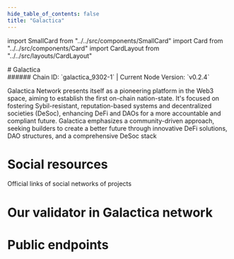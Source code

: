 ```yaml
---
hide_table_of_contents: false
title: "Galactica"
---
```


import SmallCard from "../../src/components/SmallCard"
import Card from "../../src/components/Card"
import CardLayout from "../../src/layouts/CardLayout"

<div class="h1-with-icon icon-galactica">
# Galactica
</div>
###### Chain ID: `galactica_9302-1` | Current Node Version: `v0.2.4`


Galactica Network presents itself as a pioneering platform in the Web3 space, aiming to establish the first on-chain nation-state. It's focused on fostering Sybil-resistant, reputation-based systems and decentralized societies (DeSoc), enhancing DeFi and DAOs for a more accountable and compliant future. Galactica emphasizes a community-driven approach, seeking builders to create a better future through innovative DeFi solutions, DAO structures, and a comprehensive DeSoc stack

# Social resources
Official links of social networks of projects

<CardLayout autoFitEnabled={false}>
    <SmallCard to="https://galactica.com/" header={{label: "Website", translateId: "social-telegram"}} iconPath="img/website-icon.svg"/>
    <SmallCard to="https://github.com/Galactica-corp/networks" header={{label: "GitHub", translateId: "social-telegram"}} iconPath="img/github-icon.svg"/>
    <SmallCard to="https://discord.gg/galactica" header={{label: "Discord", translateId: "social-telegram"}} iconPath="img/discord-icon.svg"/>
    <SmallCard to="https://twitter.com/GalacticaNet" header={{label: "X", translateId: "social-telegram"}} iconPath="img/x-icon.svg"/>
    <SmallCard to="https://t.me/TheCypherState" header={{label: "Telegram", translateId: "social-telegram"}} iconPath="img/telegram-icon.svg"/>
</CardLayout>

# Our validator in Galactica network

<CardLayout autoFitEnabled={true}>
    <Card
        to="https://ping.pfc.zone/galactica-testnet/staking/galavaloper1p0gs5uq44usv2fnx0qcw785jj2ey76svjtlgx7"
        header={{
            label: "[NODERS]TEAM",
            translateId: "development-setup",
        }}
        body={{
            label: "Trusted blockchain validator",
        }}
        iconPath="img/kotlin-icon.svg"
    />
</CardLayout>

# Public endpoints

<CardLayout autoFitEnabled={true}>
    <SmallCard to="https://galactica-t-rpc.noders.services" header={{label: "RPC Endpoint", translateId: "rpc-endpoint"}}/>
    <SmallCard to="https://galactica-t-api.noders.services" header={{label: "API Endpoint", translateId: "api-endpoint"}}/>
    <SmallCard to="https://galactica-t-json.noders.services" header={{label: "json-RPC Endpoint", translateId: "jrpc-endpoint"}}/>
    <SmallCard to="http://galactica-t-grpc.noders.services:28090" header={{label: "gRPC Endpoint", translateId: "grpc-endpoint"}}/>
</CardLayout>